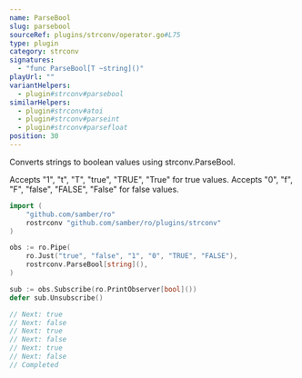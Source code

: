 ```yaml
---
name: ParseBool
slug: parsebool
sourceRef: plugins/strconv/operator.go#L75
type: plugin
category: strconv
signatures:
  - "func ParseBool[T ~string]()"
playUrl: ""
variantHelpers:
  - plugin#strconv#parsebool
similarHelpers:
  - plugin#strconv#atoi
  - plugin#strconv#parseint
  - plugin#strconv#parsefloat
position: 30
---
```


Converts strings to boolean values using strconv.ParseBool.

Accepts "1", "t", "T", "true", "TRUE", "True" for true values.
Accepts "0", "f", "F", "false", "FALSE", "False" for false values.

```go
import (
    "github.com/samber/ro"
    rostrconv "github.com/samber/ro/plugins/strconv"
)

obs := ro.Pipe(
    ro.Just("true", "false", "1", "0", "TRUE", "FALSE"),
    rostrconv.ParseBool[string](),
)

sub := obs.Subscribe(ro.PrintObserver[bool]())
defer sub.Unsubscribe()

// Next: true
// Next: false
// Next: true
// Next: false
// Next: true
// Next: false
// Completed
```